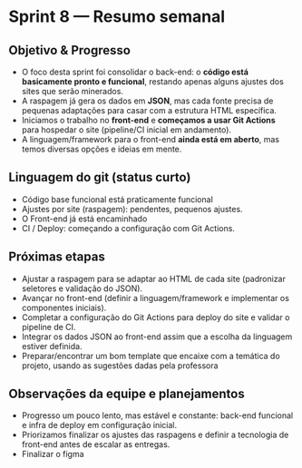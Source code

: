# Sprint 8 — Resumo semanal

## Objetivo & Progresso

* O foco desta sprint foi consolidar o back-end: o **código está basicamente pronto e funcional**, restando apenas alguns ajustes dos sites que serão minerados.
* A raspagem já gera os dados em **JSON**, mas cada fonte precisa de pequenas adaptações para casar com a estrutura HTML específica.
* Iniciamos o trabalho no **front-end** e **começamos a usar Git Actions** para hospedar o site (pipeline/CI inicial em andamento).
* A linguagem/framework para o front-end **ainda está em aberto**, mas temos diversas opções e ideias em mente.

## Linguagem do git (status curto)

* Código base funcional está praticamente funcional
* Ajustes por site (raspagem): pendentes, pequenos ajustes.
* O Front-end já está encaminhado 
* CI / Deploy: começando a configuração com Git Actions.

## Próximas etapas

* Ajustar a raspagem para se adaptar ao HTML de cada site (padronizar seletores e validação do JSON).
* Avançar no front-end (definir a linguagem/framework e implementar os componentes iniciais).
* Completar a configuração do Git Actions para deploy do site e validar o pipeline de CI.
* Integrar os dados JSON ao front-end assim que a escolha da linguagem estiver definida.
* Preparar/encontrar um bom template que encaixe com a temática do projeto, usando as sugestões dadas pela professora

## Observações da equipe e planejamentos

* Progresso um pouco lento, mas estável e constante: back-end funcional e infra de deploy em configuração inicial.
* Priorizamos finalizar os ajustes das raspagens e definir a tecnologia de front-end antes de escalar as entregas.
* Finalizar o figma 
